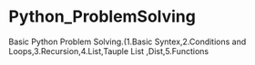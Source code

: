 # Python_ProblemSolving
Basic Python Problem Solving.(1.Basic Syntex,2.Conditions and Loops,3.Recursion,4.List,Tauple List ,Dist,5.Functions
